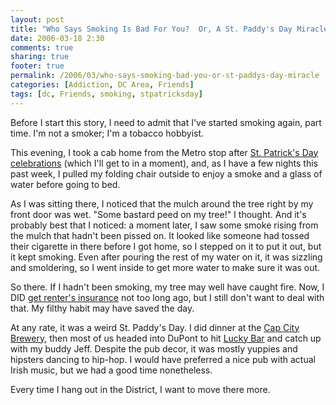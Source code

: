 ```yaml
---
layout: post
title: "Who Says Smoking Is Bad For You?  Or, A St. Paddy's Day Miracle"
date: 2006-03-18 2:30
comments: true
sharing: true
footer: true
permalink: /2006/03/who-says-smoking-bad-you-or-st-paddys-day-miracle
categories: [Addiction, DC Area, Friends]
tags: [dc, Friends, smoking, stpatricksday]
---
```

Before I start this story, I need to admit that I've started smoking again, part time.  I'm not a smoker; I'm a tobacco hobbyist.

This evening, I took a cab home from the Metro stop after <a href="http://www.flickr.com/photos/brockli/sets/72057594084565315/">St. Patrick's Day celebrations</a> (which I'll get to in a moment), and, as I have a few nights this past week, I pulled my folding chair outside to enjoy a smoke and a glass of water before going to bed.

As I was sitting there, I noticed that the mulch around the tree right by my front door was wet.  "Some bastard peed on my tree!" I thought.  And it's probably best that I noticed: a moment later, I saw some smoke rising from the mulch that hadn't been pissed on.  It looked like someone had tossed their cigarette in there before I got home, so I stepped on it to put it out, but it kept smoking.  Even after pouring the rest of my water on it, it was sizzling and smoldering, so I went inside to get more water to make sure it was out.

So there.  If I hadn't been smoking, my tree may well have caught fire.  Now, I DID <a href="http://www.brockli.com/archives/2006/03/fire_trucks.php">get renter's insurance</a> not too long ago, but I still don't want to deal with that.  My filthy habit may have saved the day.

At any rate, it was a weird St. Paddy's Day.  I did dinner at the <a href="http://capcitybrew.com/">Cap City Brewery</a>, then most of us headed into DuPont to hit <a href="http://www.washingtonpost.com/ac2/wp-dyn?node=cityguide/profile&id=792591">Lucky Bar</a> and catch up with my buddy Jeff.  Despite the pub decor, it was mostly yuppies and hipsters dancing to hip-hop.  I would have preferred a nice pub with actual Irish music, but we had a good time nonetheless.

Every time I hang out in the District, I want to move there more.
